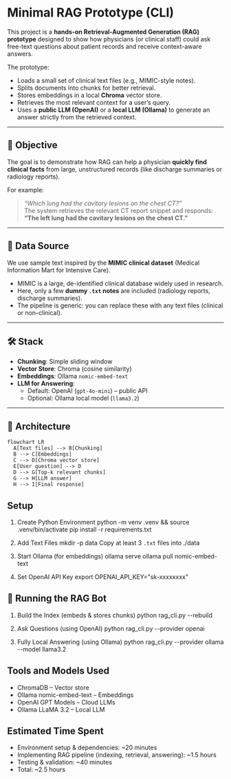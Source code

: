 # Minimal RAG Prototype (CLI)

This project is a **hands-on Retrieval-Augmented Generation (RAG) prototype** designed to show how physicians (or clinical staff) could ask free-text questions about patient records and receive context-aware answers.  

The prototype:
- Loads a small set of clinical text files (e.g., MIMIC-style notes).
- Splits documents into chunks for better retrieval.
- Stores embeddings in a local **Chroma** vector store.
- Retrieves the most relevant context for a user’s query.
- Uses a **public LLM (OpenAI)** or a **local LLM (Ollama)** to generate an answer strictly from the retrieved context.

---

## 🎯 Objective
The goal is to demonstrate how RAG can help a physician **quickly find clinical facts** from large, unstructured records (like discharge summaries or radiology reports).  

For example:  
> *“Which lung had the cavitary lesions on the chest CT?”*  
The system retrieves the relevant CT report snippet and responds:  
**“The left lung had the cavitary lesions on the chest CT.”**

---

## 📂 Data Source
We use sample text inspired by the **MIMIC clinical dataset** (Medical Information Mart for Intensive Care).  
- MIMIC is a large, de-identified clinical database widely used in research.  
- Here, only a few **dummy `.txt` notes** are included (radiology reports, discharge summaries).  
- The pipeline is generic: you can replace these with any text files (clinical or non-clinical).

---

## 🛠️ Stack
- **Chunking**: Simple sliding window  
- **Vector Store**: Chroma (cosine similarity)  
- **Embeddings**: Ollama `nomic-embed-text`  
- **LLM for Answering**:  
  - Default: OpenAI (`gpt-4o-mini`) – public API  
  - Optional: Ollama local model (`llama3.2`)  

---

## 🔄 Architecture

```mermaid
flowchart LR
  A[Text files] --> B[Chunking]
  B --> C[Embeddings]
  C --> D[Chroma vector store]
  E[User question] --> D
  D --> G[Top-k relevant chunks]
  G --> H[LLM answer]
  H --> I[Final response]
```

## Setup
1) Create Python Environment
python -m venv .venv && source .venv/bin/activate
pip install -r requirements.txt

2) Add Text Files
mkdir -p data
Copy at least 3 `.txt` files into ./data

3) Start Ollama (for embeddings)
ollama serve
ollama pull nomic-embed-text

4) Set OpenAI API Key
export OPENAI_API_KEY="sk-xxxxxxxx"

## 🚀 Running the RAG Bot
1) Build the Index (embeds & stores chunks)
python rag_cli.py --rebuild

2) Ask Questions (using OpenAI)
python rag_cli.py --provider openai

3) Fully Local Answering (using Ollama)
python rag_cli.py --provider ollama --model llama3.2

## Tools and Models Used

- ChromaDB – Vector store
- Ollama nomic-embed-text – Embeddings
- OpenAI GPT Models – Cloud LLMs
- Ollama LLaMA 3.2 – Local LLM


## Estimated Time Spent
- Environment setup & dependencies: ~20 minutes
- Implementing RAG pipeline (indexing, retrieval, answering): ~1.5 hours
- Testing & validation: ~40 minutes
- Total: ~2.5 hours


